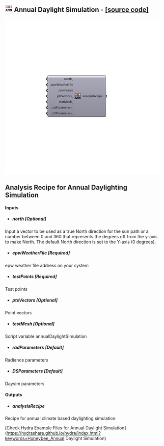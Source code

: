 ## ![](../../images/icons/Annual_Daylight_Simulation.png) Annual Daylight Simulation - [[source code]](https://github.com/mostaphaRoudsari/honeybee/tree/master/src/Honeybee_Annual%20Daylight%20Simulation.py)

![](../../images/components/Annual_Daylight_Simulation.png)

Analysis Recipe for Annual Daylighting Simulation
 -
 

#### Inputs
* ##### north [Optional]
Input a vector to be used as a true North direction for the sun path or a number between 0 and 360 that represents the degrees off from the y-axis to make North.  The default North direction is set to the Y-axis (0 degrees).
* ##### epwWeatherFile [Required]
epw weather file address on your system
* ##### testPoints [Required]
Test points
* ##### ptsVectors [Optional]
Point vectors
* ##### testMesh [Optional]
Script variable annualDaylightSimulation
* ##### radParameters [Default]
Radiance parameters
* ##### DSParameters [Default]
Daysim parameters

#### Outputs
* ##### analysisRecipe
Recipe for annual climate based daylighting simulation


[Check Hydra Example Files for Annual Daylight Simulation](https://hydrashare.github.io/hydra/index.html?keywords=Honeybee_Annual Daylight Simulation)